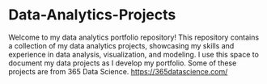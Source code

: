 # Data-Analytics-Projects

Welcome to my data analytics portfolio repository! This repository contains a collection of my data analytics projects, showcasing my skills and experience in data analysis, visualization, and modeling.
I use this space to document my data projects as I develop my portfolio.
Some of these projects are from 365 Data Science. https://365datascience.com/
